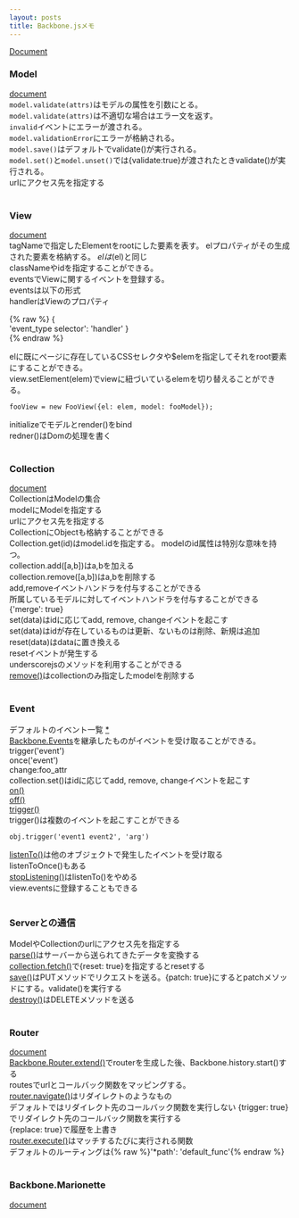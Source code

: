 ```yaml
---
layout: posts
title: Backbone.jsメモ
---
```

[Document](http://backbonejs.org/)  

### Model
[document](http://backbonejs.org/#Model)  
`model.validate(attrs)`はモデルの属性を引数にとる。  
`model.validate(attrs)`は不適切な場合はエラー文を返す。  
`invalid`イベントにエラーが渡される。   
`model.validationError`にエラーが格納される。  
`model.save()`はデフォルトでvalidate()が実行される。  
`model.set()`と`model.unset()`では{validate:true}が渡されたときvalidate()が実行される。  
urlにアクセス先を指定する  
<br>

### View
[document](http://backbonejs.org/#View)  
tagNameで指定したElementをrootにした要素を表す。
elプロパティがその生成された要素を格納する。
$elは$(el)と同じ  
classNameやidを指定することができる。  
eventsでViewに関するイベントを登録する。  
eventsは以下の形式  
handlerはViewのプロパティ  

{% raw %}
{  
    'event_type selector': 'handler'
}  
{% endraw %}

elに既にページに存在しているCSSセレクタや$elemを指定してそれをroot要素にすることができる。  
view.setElement(elem)でviewに紐づいているelemを切り替えることができる。   

```
fooView = new FooView({el: elem, model: fooModel});
```

initializeでモデルとrender()をbind    
redner()はDomの処理を書く  
<br>

### Collection
[document](http://backbonejs.org/#Collection)  
CollectionはModelの集合  
modelにModelを指定する  
urlにアクセス先を指定する  
CollectionにObjectも格納することができる  
Collection.get(id)はmodel.idを指定する。 
modelのid属性は特別な意味を持つ。  
collection.add([a,b])はa,bを加える  
collection.remove([a,b])はa,bを削除する  
add,removeイベントハンドラを付与することができる  
所属しているモデルに対してイベントハンドラを付与することができる  
{'merge': true}  
set(data)はidに応じてadd, remove, changeイベントを起こす  
set(data)はidが存在しているものは更新、ないものは削除、新規は追加   
reset(data)はdataに置き換える  
resetイベントが発生する  
underscorejsのメソッドを利用することができる  
[remove()](http://backbonejs.org/#Collection-remove)はcollectionのみ指定したmodelを削除する  
<br>

### Event
デフォルトのイベント一覧 [\*](http://backbonejs.org/#Events-catalog)  
[Backbone.Events](http://backbonejs.org/#Events)を継承したものがイベントを受け取ることができる。   
trigger('event')  
once('event')  
change:foo_attr  
collection.set()はidに応じてadd, remove, changeイベントを起こす  
[on()](http://backbonejs.org/#Events-on)  
[off()](http://backbonejs.org/#Events-off)  
[trigger()](http://backbonejs.org/#Events-trigger)  
trigger()は複数のイベントを起こすことができる  

```
obj.trigger('event1 event2', 'arg')
```

[listenTo()](http://backbonejs.org/#Events-listenTo)は他のオブジェクトで発生したイベントを受け取る  
listenToOnce()もある  
[stopListening()](http://backbonejs.org/#Events-stopListening)はlistenTo()をやめる  
view.eventsに登録することもできる  
<br>

### Serverとの通信
ModelやCollectionのurlにアクセス先を指定する  
[parse()](http://backbonejs.org/#Model-parse)はサーバーから送られてきたデータを変換する  
[collection.fetch()](http://backbonejs.org/#Collection-fetch)で{reset: true}を指定するとresetする  
[save()](http://backbonejs.org/#Model-save)はPUTメソッドでリクエストを送る。{patch: true}にするとpatchメソッドにする。validate()を実行する  
[destroy()](http://backbonejs.org/#Model-destroy)はDELETEメソッドを送る  
<br>

### Router
[document](http://backbonejs.org/#Router)  
[Backbone.Router.extend()](http://backbonejs.org/#Router-extend)でrouterを生成した後、Backbone.history.start()する  
routesでurlとコールバック関数をマッピングする。  
[router.navigate()](http://backbonejs.org/#Router-navigate)はリダイレクトのようなもの  
デフォルトではリダイレクト先のコールバック関数を実行しない 
{trigger: true}でリダイレクト先のコールバック関数を実行する  
{replace: true}で履歴を上書き  
[router.execute()](http://backbonejs.org/#Router-execute)はマッチするたびに実行される関数  
デフォルトのルーティングは{% raw %}'*path':  'default_func'{% endraw %}  
<br>

### Backbone.Marionette
[document](http://marionettejs.com/docs/current/)  

















